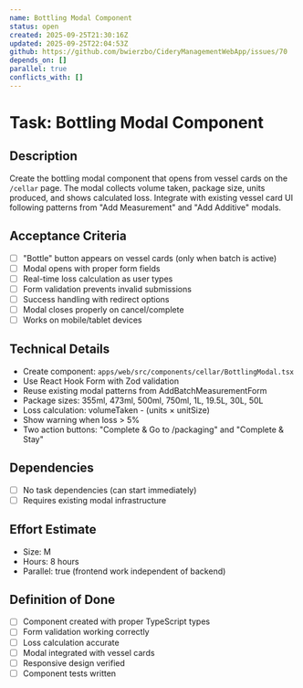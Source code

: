 ```yaml
---
name: Bottling Modal Component
status: open
created: 2025-09-25T21:30:16Z
updated: 2025-09-25T22:04:53Z
github: https://github.com/bwierzbo/CideryManagementWebApp/issues/70
depends_on: []
parallel: true
conflicts_with: []
---
```


# Task: Bottling Modal Component

## Description
Create the bottling modal component that opens from vessel cards on the `/cellar` page. The modal collects volume taken, package size, units produced, and shows calculated loss. Integrate with existing vessel card UI following patterns from "Add Measurement" and "Add Additive" modals.

## Acceptance Criteria
- [ ] "Bottle" button appears on vessel cards (only when batch is active)
- [ ] Modal opens with proper form fields
- [ ] Real-time loss calculation as user types
- [ ] Form validation prevents invalid submissions
- [ ] Success handling with redirect options
- [ ] Modal closes properly on cancel/complete
- [ ] Works on mobile/tablet devices

## Technical Details
- Create component: `apps/web/src/components/cellar/BottlingModal.tsx`
- Use React Hook Form with Zod validation
- Reuse existing modal patterns from AddBatchMeasurementForm
- Package sizes: 355ml, 473ml, 500ml, 750ml, 1L, 19.5L, 30L, 50L
- Loss calculation: volumeTaken - (units × unitSize)
- Show warning when loss > 5%
- Two action buttons: "Complete & Go to /packaging" and "Complete & Stay"

## Dependencies
- [ ] No task dependencies (can start immediately)
- [ ] Requires existing modal infrastructure

## Effort Estimate
- Size: M
- Hours: 8 hours
- Parallel: true (frontend work independent of backend)

## Definition of Done
- [ ] Component created with proper TypeScript types
- [ ] Form validation working correctly
- [ ] Loss calculation accurate
- [ ] Modal integrated with vessel cards
- [ ] Responsive design verified
- [ ] Component tests written
